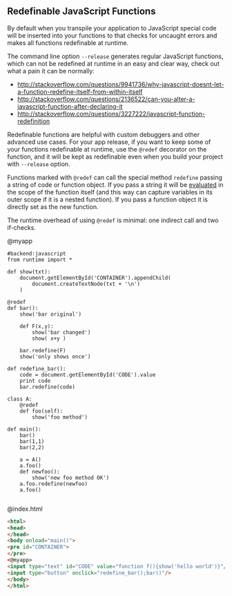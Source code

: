 Redefinable JavaScript Functions
--------------------------------

By default when you transpile your application to JavaScript 
special code will be inserted into your functions to that checks
for uncaught errors and makes all functions redefinable at runtime.

The command line option `--release` generates regular JavaScript functions,
which can not be redefined at runtime in an easy and clear way, 
check out what a pain it can be normally:
* http://stackoverflow.com/questions/9941736/why-javascript-doesnt-let-a-function-redefine-itself-from-within-itself
* http://stackoverflow.com/questions/2136522/can-you-alter-a-javascript-function-after-declaring-it
* http://stackoverflow.com/questions/3227222/javascript-function-redefinition

Redefinable functions are helpful with custom debuggers and other advanced use cases.
For your app release, if you want to keep some of your functions redefinable at runtime,
use the `@redef` decorator on the function, and it will be kept as redefinable
even when you build your project with `--release` option.

Functions marked with `@redef` can call the special method `redefine` passing a string
of code or function object.  If you pass a string it will be [evaluated](https://developer.mozilla.org/en-US/docs/Web/JavaScript/Reference/Global_Objects/eval)
in the scope of the function itself (and this way can capture variables in its outer scope if it is a nested function).
If you pass a function object it is directly set as the new function.

The runtime overhead of using `@redef` is minimal: one indirect call and two if-checks.

@myapp
```rusthon
#backend:javascript
from runtime import *

def show(txt):
	document.getElementById('CONTAINER').appendChild(
		document.createTextNode(txt + '\n')
	)

@redef
def bar():
	show('bar original')

	def F(x,y):
		show('bar changed')
		show( x+y )

	bar.redefine(F)
	show('only shows once')

def redefine_bar():
	code = document.getElementById('CODE').value
	print code
	bar.redefine(code)

class A:
	@redef
	def foo(self):
		show('foo method')

def main():
	bar()
	bar(1,1)
	bar(2,2)

	a = A()
	a.foo()
	def newfoo():
		show('new foo method OK')
	a.foo.redefine(newfoo)
	a.foo()


```

@index.html
```html
<html>
<head>
</head>
<body onload="main()">
<pre id="CONTAINER">
</pre>
<@myapp>
<input type="text" id="CODE" value="function f(){show('hello world')}"/>
<input type="button" onclick="redefine_bar();bar()"/>
</body>
</html>
```